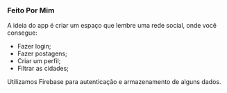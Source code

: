 ### Feito Por Mim

A ideia do app é criar um espaço que lembre uma rede social, onde você consegue:
- Fazer login;
- Fazer postagens;
- Criar um perfil;
- Filtrar as cidades;

Utilizamos Firebase para autenticação e armazenamento de alguns dados.

